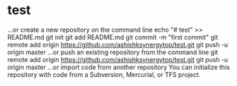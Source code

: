 # test
…or create a new repository on the command line
echo "# test" >> README.md
git init
git add README.md
git commit -m "first commit"
git remote add origin https://github.com/ashishksynergytop/test.git
git push -u origin master
…or push an existing repository from the command line
git remote add origin https://github.com/ashishksynergytop/test.git
git push -u origin master
…or import code from another repository
You can initialize this repository with code from a Subversion, Mercurial, or TFS project.

